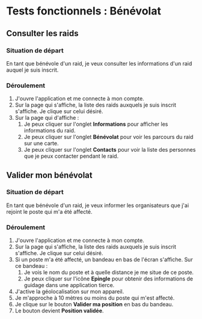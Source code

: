 # Tests fonctionnels : Bénévolat

## Consulter les raids

### Situation de départ

En tant que bénévole d'un raid, je veux consulter les informations d'un raid auquel je suis inscrit.

### Déroulement

1. J'ouvre l'application et me connecte à mon compte.
2. Sur la page qui s'affiche, la liste des raids auxquels je suis inscrit s'affiche. Je clique sur celui désiré.
3. Sur la page qui d'affiche :
    1. Je peux cliquer sur l'onglet **Informations** pour afficher les informations du raid.
    2. Je peux cliquer sur l'onglet **Bénévolat** pour voir les parcours du raid sur une carte.
    3. Je peux cliquer sur l'onglet **Contacts** pour voir la liste des personnes que je peux contacter pendant le raid.


## Valider mon bénévolat

###  Situation de départ

En tant que bénévole d'un raid, je veux informer les organisateurs que j'ai rejoint le poste qui m'a été affecté.

### Déroulement

1. J'ouvre l'application et me connecte à mon compte.
2. Sur la page qui s'affiche, la liste des raids auxquels je suis inscrit s'affiche. Je clique sur celui désiré.
3. Si un poste m'a été affecté, un bandeau en bas de l'écran s'affiche. Sur ce bandeau :
    1. Je vois le nom du poste et à quelle distance je me situe de ce poste.
    2. Je peux cliquer sur l'icône **Epingle** pour obtenir des informations de guidage dans une application tierce.
4. J'active la géolocalisation sur mon appareil.
5. Je m'approche à 10 mètres ou moins du poste qui m'est affecté.
6. Je clique sur le bouton **Valider ma position** en bas du bandeau.
7. Le bouton devient **Position validée**.  